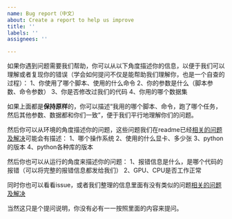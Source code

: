 ```yaml
---
name: Bug report（中文）
about: Create a report to help us improve
title: ''
labels: ''
assignees: ''

---
```


如果你遇到问题需要我们帮助，你可以从以下角度描述你的信息，以便于我们可以理解或者复现你的错误（学会如何提问不仅是能帮助我们理解你，也是一个自查的过程）：
1、你使用了哪个脚本、使用的什么命令
2、你的参数是什么（脚本参数、命令参数）
3、你是否修改过我们的代码
4、你用的哪个数据集

如果上面都是**保持原样**的，你可以描述“我用的哪个脚本、命令，跑了哪个任务，然后其他参数、数据都和你们一致”，便于我们平行地理解你们的问题。

然后你可以从环境的角度描述你的问题，这些问题我们在readme已经[相关的问题及解决](https://github.com/Facico/Chinese-Vicuna/blob/master/docs/problems.md)可能会有描述：
1、哪个操作系统
2、使用的什么显卡、多少张
3、python的版本
4、python各种库的版本

然后你也可以从运行的角度来描述你的问题：
1、报错信息是什么，是哪个代码的报错（可以将完整的报错信息都发给我们）
2、GPU、CPU是否工作正常

同时你也可以看看issue，或者我们整理的信息里面有没有类似的问题[相关的问题及解决](https://github.com/Facico/Chinese-Vicuna/blob/master/docs/problems.md)

当然这只是个提问说明，你没有必有一一按照里面的内容来提问。
